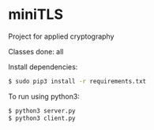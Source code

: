 # miniTLS
Project for applied cryptography

Classes done: all

Install dependencies:
```bash
$ sudo pip3 install -r requirements.txt
```

To run using python3:
```bash
$ python3 server.py
$ python3 client.py
```
